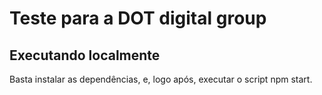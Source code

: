 # Teste para a DOT digital group

## Executando localmente
Basta instalar as dependências, e, logo após, executar o script npm start.